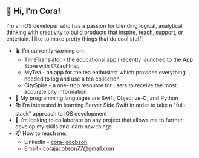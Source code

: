 ## 👋 Hi, I’m Cora!

I'm an iOS developer who has a passion for blending logical, analytical thinking with creativity to build products that inspire, teach, support, or entertain. I like to make pretty things that do cool stuff!

- 🪴 I’m currently working on:
    - [TimeTranslator](https://apps.apple.com/us/app/time-translator/id1552304730) - the educational app I recently launched to the App Store with @Zachthac
    - MyTea - an app for the tea enthusiast which provides everything needed to log and use a tea collection
    - CitySpire - a one-stop resource for users to receive the most accurate city information
- 💬 My programming languages are Swift, Objective-C, and Python
- 📚 I’m interested in learning Server Side Swift in order to take a "full-stack" approach to iOS development
- 💞️ I’m looking to collaborate on any project that allows me to further develop my skills and learn new things
- 📫 How to reach me:
    - LinkedIn - [cora-jacobson](https://www.linkedin.com/in/cora-jacobson/)
    - Email - corajacobson77@gmail.com

